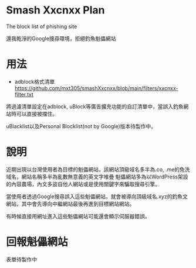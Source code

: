 # Smash Xxcnxx Plan
The block list of phishing site

還我乾淨的Google搜尋環境，拒絕釣魚魁儡網站

# 用法
- adblock格式清單 https://github.com/mxt305/smashXxcnxx/blob/main/filters/xxcnxx-filter.txt

將過濾清單設定在adblock, uBlock等廣告擴充功能的自訂清單中，當誤入釣魚網站時可以直接被擋住。

uBlacklist以及Personal Blocklist(not by Google)版本待製作中。

# 說明
近期出現以台灣使用者為目標的魁儡網站，該網站頂級域名多半為.co, .me的免洗域名，網站名稱多半為亂數無意義的英文字堆疊
魁儡網站多為以WordPress架設的內容農場，內文多盜自他人網站或是使用關鍵字來騙取搜尋引擎。

當使用者透過Google搜尋誤入這些魁儡網站，就會被導向頂級域名.xyz的釣魚文網站，其中會先導向中繼網站最後再進到目標網站網站。

有時候直接用網址進入這些魁儡網站可能還會顯示伺服器錯誤。

# 回報魁儡網站
表單待製作中
